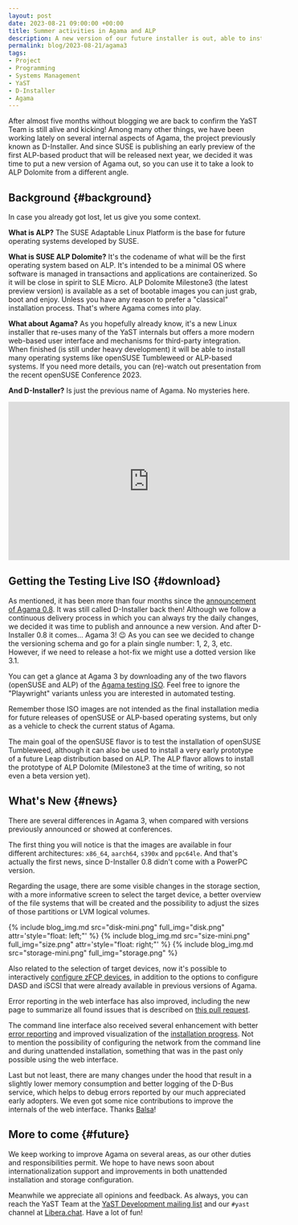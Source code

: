 ```yaml
---
layout: post
date: 2023-08-21 09:00:00 +00:00
title: Summer activities in Agama and ALP
description: A new version of our future installer is out, able to install ALP Dolomite previews
permalink: blog/2023-08-21/agama3
tags:
- Project
- Programming
- Systems Management
- YaST
- D-Installer
- Agama
---
```


After almost five months without blogging we are back to confirm the YaST Team is still alive and
kicking! Among many other things, we have been working lately on several internal aspects of Agama,
the project previously known as D-Installer. And since SUSE is publishing an early preview of the
first ALP-based product that will be released next year, we decided it was time to put a new version
of Agama out, so you can use it to take a look to ALP Dolomite from a different angle.

## Background {#background}

In case you already got lost, let us give you some context.

**What is ALP?** The SUSE Adaptable Linux Platform is the base for future operating systems developed
by SUSE.

**What is SUSE ALP Dolomite?** It's the codename of what will be the first operating system based on
ALP. It's intended to be a minimal OS where software is managed in transactions and applications are
containerized. So it will be close in spirit to SLE Micro. ALP Dolomite Milestone3 (the latest
preview version) is available as a set of bootable images you can just grab, boot and enjoy. Unless
you have any reason to prefer a "classical" installation process. That's where Agama comes into
play.

**What about Agama?** As you hopefully already know, it's a new Linux installer that re-uses many of
the YaST internals but offers a more modern web-based user interface and mechanisms for third-party
integration. When finished (is still under heavy development) it will be able to install many
operating systems like openSUSE Tumbleweed or ALP-based systems. If you need more details, you can
(re)-watch out presentation from the recent openSUSE Conference 2023.

**And D-Installer?** Is just the previous name of Agama. No mysteries here.

<iframe width="560" height="315" src="https://www.youtube.com/embed/Ey7BPFggtns" frameborder="0" allow="accelerometer; autoplay; clipboard-write; encrypted-media; gyroscope; picture-in-picture; web-share" allowfullscreen></iframe>

## Getting the Testing Live ISO {#download}

As mentioned, it has been more than four months since the [announcement of Agama
0.8]({{site.baseurl}}/blog/2023-03-30/d-installer-0-8). It was still called D-Installer back then!
Although we follow a continuous delivery process in which you can always try the daily changes, we
decided it was time to publish and announce a new version. And after D-Installer 0.8 it comes...
Agama 3! :wink: As you can see we decided to change the versioning schema and go for a plain single
number: 1, 2, 3, etc. However, if we need to release a hot-fix we might use a dotted version like
3.1.

You can get a glance at Agama 3 by downloading any of the two flavors (openSUSE and ALP) of the
[Agama testing
ISO](https://download.opensuse.org/repositories/systemsmanagement:/Agama:/Devel/images/iso/). Feel
free to ignore the "Playwright" variants unless you are interested in automated testing.

Remember those ISO images are not intended as the final installation media for future releases of
openSUSE or ALP-based operating systems, but only as a vehicle to check the current status of Agama.

The main goal of the openSUSE flavor is to test the installation of openSUSE Tumbleweed, although it
can also be used to install a very early prototype of a future Leap distribution based on ALP.
The ALP flavor allows to install the prototype of ALP Dolomite (Milestone3 at the time of writing,
so not even a beta version yet).

## What's New {#news}

There are several differences in Agama 3, when compared with versions previously announced or
showed at conferences.

The first thing you will notice is that the images are available in four different architectures:
`x86_64`, `aarch64`, `s390x` and `ppc64le`. And that's actually the first news, since D-Installer
0.8 didn't come with a PowerPC version.

Regarding the usage, there are some visible changes in the storage section, with a more informative
screen to select the target device, a better overview of the file systems that will be created and
the possibility to adjust the sizes of those partitions or LVM logical volumes.

{% include blog_img.md src="disk-mini.png" full_img="disk.png" attr='style="float: left;"' %}
{% include blog_img.md src="size-mini.png" full_img="size.png" attr='style="float: right;"' %}
{% include blog_img.md src="storage-mini.png" full_img="storage.png" %}

Also related to the selection of target devices, now it's possible to interactively
[configure zFCP devices](https://github.com/openSUSE/agama/pull/634), in addition to the options
to configure DASD and iSCSI that were already available in previous versions of Agama.

Error reporting in the web interface has also improved, including the new page to summarize all
found issues that is described on [this pull request](https://github.com/openSUSE/agama/pull/540).

The command line interface also received several enhancement with better [error
reporting](https://github.com/openSUSE/agama/pull/659) and improved visualization of the
[installation progress](https://github.com/openSUSE/agama/pull/653). Not to mention the possibility
of configuring the network from the command line and during unattended installation, something
that was in the past only possible using the web interface.

Last but not least, there are many changes under the hood that result in a slightly lower memory
consumption and better logging of the D-Bus service, which helps to debug errors reported by our
much appreciated early adopters. We even got some nice contributions to improve the internals of the
web interface. Thanks [Balsa](https://github.com/balsa-asanovic)!

## More to come {#future}

We keep working to improve Agama on several areas, as our other duties and responsibilities permit.
We hope to have news soon about internationalization support and improvements in both unattended
installation and storage configuration.

Meanwhile we appreciate all opinions and feedback. As always, you can reach the YaST Team at the
[YaST Development mailing
list](https://lists.opensuse.org/archives/list/yast-devel@lists.opensuse.org/) and our `#yast`
channel at [Libera.chat](https://libera.chat/). Have a lot of fun!
